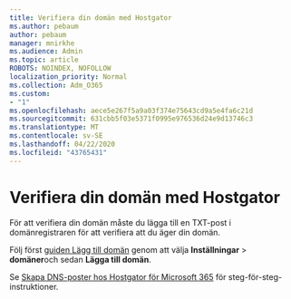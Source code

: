 ```yaml
---
title: Verifiera din domän med Hostgator
ms.author: pebaum
author: pebaum
manager: mnirkhe
ms.audience: Admin
ms.topic: article
ROBOTS: NOINDEX, NOFOLLOW
localization_priority: Normal
ms.collection: Adm_O365
ms.custom:
- "1"
ms.openlocfilehash: aece5e267f5a9a03f374e75643cd9a5e4fa6c21d
ms.sourcegitcommit: 631cbb5f03e5371f0995e976536d24e9d13746c3
ms.translationtype: MT
ms.contentlocale: sv-SE
ms.lasthandoff: 04/22/2020
ms.locfileid: "43765431"
---
```

# <a name="verify-your-domain-with-hostgator"></a>Verifiera din domän med Hostgator

För att verifiera din domän måste du lägga till en TXT-post i domänregistraren för att verifiera att du äger din domän. 

Följ först [guiden Lägg till domän](https://portal.office.com/adminportal/home#/Domains) genom att välja **Inställningar** \> **domäner**och sedan **Lägga till domän**.
  
Se [Skapa DNS-poster hos Hostgator för Microsoft 365](https://docs.microsoft.com/microsoft-365/admin/dns/create-dns-records-at-hostgator) för steg-för-steg-instruktioner.